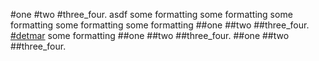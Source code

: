 #one
#two #three_four. asdf
some formatting
some formatting
some formatting
some formatting
some formatting
##one
##two
##three_four.
[#detmar](../../../pageindex.md#detmar)
some formatting
##one
##two
##three_four.
##one
##two
##three_four.
